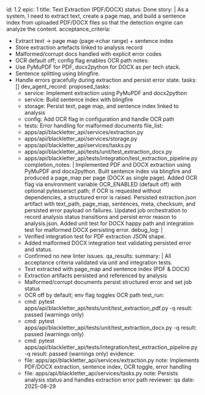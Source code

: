 id: 1.2
epic: 1
title: Text Extraction (PDF/DOCX)
status: Done
story: |
  As a system, I need to extract text, create a page map, and build a sentence index from uploaded PDF/DOCX files so that the detection engine can analyze the content.
acceptance_criteria:
  - Extract text → page map (page→char range) + sentence index
  - Store extraction artefacts linked to analysis record
  - Malformed/corrupt docs handled with explicit error codes
  - OCR default off; config flag enables OCR path
notes:
  - Use PyMuPDF for PDF, docx2python for DOCX as per tech stack.
  - Sentence splitting using blingfire.
  - Handle errors gracefully during extraction and persist error state.
tasks: []
dev_agent_record:
  proposed_tasks:
    - service: Implement extraction using PyMuPDF and docx2python
    - service: Build sentence index with blingfire
    - storage: Persist text, page map, and sentence index linked to analysis
    - config: Add OCR flag in configuration and handle OCR path
    - tests: Error handling for malformed documents
  file_list:
    - apps/api/blackletter_api/services/extraction.py
    - apps/api/blackletter_api/services/storage.py
    - apps/api/blackletter_api/services/tasks.py
    - apps/api/blackletter_api/tests/unit/test_extraction_docx.py
    - apps/api/blackletter_api/tests/integration/test_extraction_pipeline.py
  completion_notes: |
    Implemented PDF and DOCX extraction using PyMuPDF and docx2python. Built sentence index via blingfire and produced a page_map per page (DOCX as single page). Added OCR flag via environment variable OCR_ENABLED (default off) with optional pytesseract path; if OCR is requested without dependencies, a structured error is raised. Persisted extraction.json artifact with text_path, page_map, sentences, meta, checksum, and persisted error payload on failures. Updated job orchestration to record analysis status transitions and persist error reason to analysis.json. Added unit test for DOCX happy path and integration test for malformed DOCX persisting error.
  debug_log: |
    - Verified integration test for PDF extraction JSON shape.
    - Added malformed DOCX integration test validating persisted error and status.
    - Confirmed no new linter issues.
qa_results:
  summary: |
    All acceptance criteria validated via unit and integration tests.
    - Text extracted with page_map and sentence index (PDF & DOCX)
    - Extraction artifacts persisted and referenced by analysis
    - Malformed/corrupt documents persist structured error and set job status
    - OCR off by default; env flag toggles OCR path
  test_run:
    - cmd: pytest apps/api/blackletter_api/tests/unit/test_extraction_pdf.py -q
      result: passed (warnings only)
    - cmd: pytest apps/api/blackletter_api/tests/unit/test_extraction_docx.py -q
      result: passed (warnings only)
    - cmd: pytest apps/api/blackletter_api/tests/integration/test_extraction_pipeline.py -q
      result: passed (warnings only)
  evidence:
    - file: apps/api/blackletter_api/services/extraction.py
      note: Implements PDF/DOCX extraction, sentence index, OCR toggle, error handling
    - file: apps/api/blackletter_api/services/tasks.py
      note: Persists analysis status and handles extraction error path
  reviewer: qa
  date: 2025-08-29

